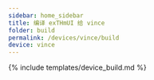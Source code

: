 ```yaml
---
sidebar: home_sidebar
title: 编译 exTHmUI 给 vince
folder: build
permalink: /devices/vince/build
device: vince
---
```

{% include templates/device_build.md %}

